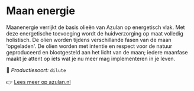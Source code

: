 # Maan energie

Maanenergie verrijkt de basis olieën van Azulan op energetisch vlak. Met deze energetische toevoeging wordt de huidverzorging op maat volledig holistisch. De olien worden tijdens verschillande fasen van de maan 'opgeladen'. De olien worden met intentie en respect voor de natuur geproduceerd en blootgesteld aan het licht van de maan; iedere maanfase maakt je attent op iets wat je nu meer mag implementeren in je leven.

🔧 *Productiesoort:* `dilute`

👉 [Lees meer op azulan.nl](https://azulan.nl/atlas/maan-energie)